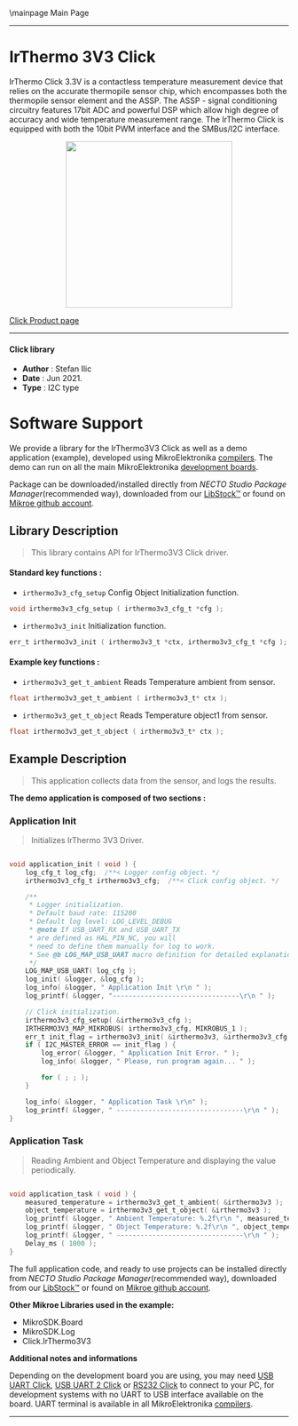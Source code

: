 \mainpage Main Page

---
# IrThermo 3V3 Click

IrThermo Click 3.3V is a contactless temperature measurement device that relies on the accurate thermopile sensor chip, which encompasses both the thermopile sensor element and the ASSP. The ASSP - signal conditioning circuitry features 17bit ADC and powerful DSP which allow high degree of accuracy and wide temperature measurement range. The IrThermo Click is equipped with both the 10bit PWM interface and the SMBus/I2C interface.

<p align="center">
  <img src="https://download.mikroe.com/images/click_for_ide/irthermo3v3_click.png" height=300px>
</p>

[Click Product page](https://www.mikroe.com/irthermo-33v-click)

---


#### Click library

- **Author**        : Stefan Ilic
- **Date**          : Jun 2021.
- **Type**          : I2C type


# Software Support

We provide a library for the IrThermo3V3 Click
as well as a demo application (example), developed using MikroElektronika
[compilers](https://www.mikroe.com/necto-studio).
The demo can run on all the main MikroElektronika [development boards](https://www.mikroe.com/development-boards).

Package can be downloaded/installed directly from *NECTO Studio Package Manager*(recommended way), downloaded from our [LibStock&trade;](https://libstock.mikroe.com) or found on [Mikroe github account](https://github.com/MikroElektronika/mikrosdk_click_v2/tree/master/clicks).

## Library Description

> This library contains API for IrThermo3V3 Click driver.

#### Standard key functions :

- `irthermo3v3_cfg_setup` Config Object Initialization function.
```c
void irthermo3v3_cfg_setup ( irthermo3v3_cfg_t *cfg );
```

- `irthermo3v3_init` Initialization function.
```c
err_t irthermo3v3_init ( irthermo3v3_t *ctx, irthermo3v3_cfg_t *cfg );
```

#### Example key functions :

- `irthermo3v3_get_t_ambient` Reads Temperature ambient from sensor.
```c
float irthermo3v3_get_t_ambient ( irthermo3v3_t* ctx );
```

- `irthermo3v3_get_t_object` Reads Temperature object1 from sensor.
```c
float irthermo3v3_get_t_object ( irthermo3v3_t* ctx );
```

## Example Description

> This application collects data from the sensor, and logs the results.

**The demo application is composed of two sections :**

### Application Init

> Initializes IrThermo 3V3 Driver.

```c

void application_init ( void ) {
    log_cfg_t log_cfg;  /**< Logger config object. */
    irthermo3v3_cfg_t irthermo3v3_cfg;  /**< Click config object. */

    /** 
     * Logger initialization.
     * Default baud rate: 115200
     * Default log level: LOG_LEVEL_DEBUG
     * @note If USB_UART_RX and USB_UART_TX 
     * are defined as HAL_PIN_NC, you will 
     * need to define them manually for log to work. 
     * See @b LOG_MAP_USB_UART macro definition for detailed explanation.
     */
    LOG_MAP_USB_UART( log_cfg );
    log_init( &logger, &log_cfg );
    log_info( &logger, " Application Init \r\n " );
    log_printf( &logger, "--------------------------------\r\n " );

    // Click initialization.
    irthermo3v3_cfg_setup( &irthermo3v3_cfg );
    IRTHERMO3V3_MAP_MIKROBUS( irthermo3v3_cfg, MIKROBUS_1 );
    err_t init_flag = irthermo3v3_init( &irthermo3v3, &irthermo3v3_cfg );
    if ( I2C_MASTER_ERROR == init_flag ) {
        log_error( &logger, " Application Init Error. " );
        log_info( &logger, " Please, run program again... " );

        for ( ; ; );
    }

    log_info( &logger, " Application Task \r\n" );
    log_printf( &logger, " --------------------------------\r\n " );
}

```

### Application Task

> Reading Ambient and Object Temperature and displaying the value periodically.

```c

void application_task ( void ) {
    measured_temperature = irthermo3v3_get_t_ambient( &irthermo3v3 );
    object_temperature = irthermo3v3_get_t_object( &irthermo3v3 );
    log_printf( &logger, " Ambient Temperature: %.2f\r\n ", measured_temperature );
    log_printf( &logger, " Object Temperature: %.2f\r\n ", object_temperature );
    log_printf( &logger, " --------------------------------\r\n " );
    Delay_ms ( 1000 );
}

```


The full application code, and ready to use projects can be installed directly from *NECTO Studio Package Manager*(recommended way), downloaded from our [LibStock&trade;](https://libstock.mikroe.com) or found on [Mikroe github account](https://github.com/MikroElektronika/mikrosdk_click_v2/tree/master/clicks).

**Other Mikroe Libraries used in the example:**

- MikroSDK.Board
- MikroSDK.Log
- Click.IrThermo3V3

**Additional notes and informations**

Depending on the development board you are using, you may need
[USB UART Click](https://www.mikroe.com/usb-uart-click),
[USB UART 2 Click](https://www.mikroe.com/usb-uart-2-click) or
[RS232 Click](https://www.mikroe.com/rs232-click) to connect to your PC, for
development systems with no UART to USB interface available on the board. UART
terminal is available in all MikroElektronika
[compilers](https://shop.mikroe.com/compilers).

---

